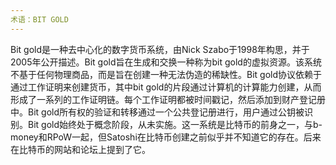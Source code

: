 ```yaml
---
术语：BIT GOLD
---
```


Bit gold是一种去中心化的数字货币系统，由Nick Szabo于1998年构思，并于2005年公开描述。Bit gold旨在生成和交换一种称为bit gold的虚拟资源。该系统不基于任何物理商品，而是旨在创建一种无法伪造的稀缺性。Bit gold协议依赖于通过工作证明来创建货币，其中bit gold的片段通过计算机的计算能力创建，从而形成了一系列的工作证明链。每个工作证明都被时间戳记，然后添加到财产登记册中。Bit gold所有权的验证和转移通过一个公共登记册进行，用户通过公钥被识别。Bit gold始终处于概念阶段，从未实施。这一系统是比特币的前身之一，与b-money和RPoW一起，但Satoshi在比特币创建之前似乎并不知道它的存在。后来在比特币的网站和论坛上提到了它。